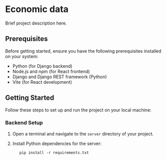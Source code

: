 # Economic data

Brief project description here.

## Prerequisites

Before getting started, ensure you have the following prerequisites installed on your system:

- Python (for Django backend)
- Node.js and npm (for React frontend)
- Django and Django REST framework (Python)
- Vite (for React development)

## Getting Started

Follow these steps to set up and run the project on your local machine:

### Backend Setup

1. Open a terminal and navigate to the `server` directory of your project.

2. Install Python dependencies for the server:
   ```cd backend
      pip install -r requirements.txt
   ```
